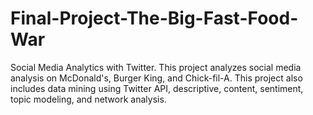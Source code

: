 # Final-Project-The-Big-Fast-Food-War
Social Media Analytics with Twitter. 
This project analyzes social media analysis on McDonald's, Burger King, and Chick-fil-A. 
This project also includes data mining using Twitter API, descriptive, content, sentiment, topic modeling, and network analysis. 
